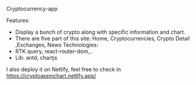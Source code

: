 
Cryptocurrency-app

Features:
- Display a bunch of crypto along with specific information and chart.
- There are five part of this site: Home, Cryptocurrencies, Crypto Detail ,Exchanges, News
Technologies:
- RTK query, react-router-dom,..
- Lib: antd, chartjs 

I also deploy it on Netlify, feel free to check in
https://cryptoappnchart.netlify.app/
